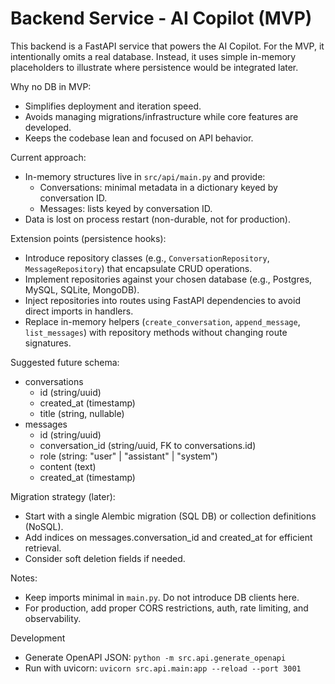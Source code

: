 # Backend Service - AI Copilot (MVP)

This backend is a FastAPI service that powers the AI Copilot. For the MVP, it intentionally omits a real database. Instead, it uses simple in-memory placeholders to illustrate where persistence would be integrated later.

Why no DB in MVP:
- Simplifies deployment and iteration speed.
- Avoids managing migrations/infrastructure while core features are developed.
- Keeps the codebase lean and focused on API behavior.

Current approach:
- In-memory structures live in `src/api/main.py` and provide:
  - Conversations: minimal metadata in a dictionary keyed by conversation ID.
  - Messages: lists keyed by conversation ID.
- Data is lost on process restart (non-durable, not for production).

Extension points (persistence hooks):
- Introduce repository classes (e.g., `ConversationRepository`, `MessageRepository`) that encapsulate CRUD operations.
- Implement repositories against your chosen database (e.g., Postgres, MySQL, SQLite, MongoDB).
- Inject repositories into routes using FastAPI dependencies to avoid direct imports in handlers.
- Replace in-memory helpers (`create_conversation`, `append_message`, `list_messages`) with repository methods without changing route signatures.

Suggested future schema:
- conversations
  - id (string/uuid)
  - created_at (timestamp)
  - title (string, nullable)
- messages
  - id (string/uuid)
  - conversation_id (string/uuid, FK to conversations.id)
  - role (string: "user" | "assistant" | "system")
  - content (text)
  - created_at (timestamp)

Migration strategy (later):
- Start with a single Alembic migration (SQL DB) or collection definitions (NoSQL).
- Add indices on messages.conversation_id and created_at for efficient retrieval.
- Consider soft deletion fields if needed.

Notes:
- Keep imports minimal in `main.py`. Do not introduce DB clients here.
- For production, add proper CORS restrictions, auth, rate limiting, and observability.

Development
- Generate OpenAPI JSON: `python -m src.api.generate_openapi`
- Run with uvicorn: `uvicorn src.api.main:app --reload --port 3001`
